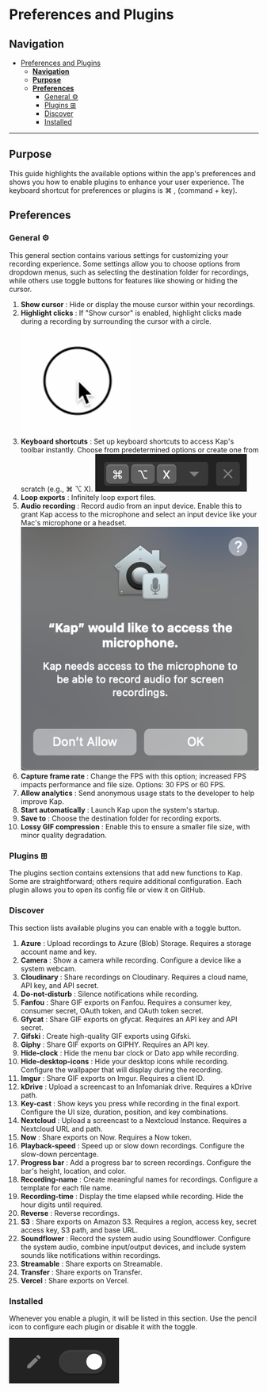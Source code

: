 # Preferences and Plugins

## **Navigation**

- [Preferences and Plugins](#preferences-and-plugins)
  - [**Navigation**](#navigation)
  - [**Purpose**](#purpose)
  - [**Preferences**](#preferences)
    - [General ⚙](#general-)
    - [Plugins ⊞](#plugins-)
    - [Discover](#discover)
    - [Installed](#installed)

* * *

## **Purpose**

This guide highlights the available options within the app's preferences and
shows you how to enable plugins to enhance your user experience. The keyboard
shortcut for preferences or plugins is ⌘ , (command + key).

## **Preferences**

### General ⚙

This general section contains various settings for customizing your recording
experience. Some settings allow you to choose options from dropdown menus,
such as selecting the destination folder for recordings, while others use
toggle buttons for features like showing or hiding the cursor.

  1. **Show cursor** : Hide or display the mouse cursor within your recordings.
  2. **Highlight clicks** : If "Show cursor" is enabled, highlight clicks made during a recording by surrounding the cursor with a circle.
![Circle surrounding cursor](../static/img/Preferences-and-Plugins_360709_images/360730.jpg)
  1. **Keyboard shortcuts** : Set up keyboard shortcuts to access Kap's toolbar instantly. Choose from predetermined options or create one from scratch (e.g., ⌘ ⌥ X).
![Configured keyboard shortcut](../static/img/Preferences-and-Plugins_360709_images/262587.png)
  1. **Loop exports** : Infinitely loop export files.
  2. **Audio recording** : Record audio from an input device. Enable this to grant Kap access to the microphone and select an input device like your Mac's microphone or a headset.
![Kap requesting access to microphone](../static/img/Preferences-and-Plugins_360709_images/360742.png)
  1. **Capture frame rate** : Change the FPS with this option; increased FPS impacts performance and file size. Options: 30 FPS or 60 FPS.
  2. **Allow analytics** : Send anonymous usage stats to the developer to help improve Kap.
  3. **Start automatically** : Launch Kap upon the system's startup.
  4. **Save to** : Choose the destination folder for recording exports.
  5.  **Lossy GIF compression** : Enable this to ensure a smaller file size, with minor quality degradation.

### Plugins ⊞

The plugins section contains extensions that add new functions to Kap. Some
are straightforward; others require additional configuration. Each plugin
allows you to open its config file or view it on GitHub.

### Discover

This section lists available plugins you can enable with a toggle button.

  1. **Azure** : Upload recordings to Azure (Blob) Storage. Requires a storage account name and key.
  2. **Camera** : Show a camera while recording. Configure a device like a system webcam.
  3. **Cloudinary** : Share recordings on Cloudinary. Requires a cloud name, API key, and API secret.
  4. **Do-not-disturb** : Silence notifications while recording.
  5. **Fanfou** : Share GIF exports on Fanfou. Requires a consumer key, consumer secret, OAuth token, and OAuth token secret.
  6. **Gfycat** : Share GIF exports on gfycat. Requires an API key and API secret.
  7. **Gifski** : Create high-quality GIF exports using Gifski.
  8. **Giphy** : Share GIF exports on GIPHY. Requires an API key.
  9. **Hide-clock** : Hide the menu bar clock or Dato app while recording.
  10. **Hide-desktop-icons** : Hide your desktop icons while recording. Configure the wallpaper that will display during the recording.
  11. **Imgur** : Share GIF exports on Imgur. Requires a client ID.
  12. **kDrive** : Upload a screencast to an Infomaniak drive. Requires a kDrive path.
  13. **Key-cast** : Show keys you press while recording in the final export. Configure the UI size, duration, position, and key combinations.
  14. **Nextcloud** : Upload a screencast to a Nextcloud Instance. Requires a Nextcloud URL and path.
  15. **Now** : Share exports on Now. Requires a Now token.
  16. **Playback-speed** : Speed up or slow down recordings. Configure the slow-down percentage.
  17. **Progress bar** : Add a progress bar to screen recordings. Configure the bar's height, location, and color.
  18. **Recording-name** : Create meaningful names for recordings. Configure a template for each file name.
  19. **Recording-time** : Display the time elapsed while recording. Hide the hour digits until required.
  20. **Reverse** : Reverse recordings.
  21. **S3** : Share exports on Amazon S3. Requires a region, access key, secret access key, S3 path, and base URL.
  22. **Soundflower** : Record the system audio using Soundflower. Configure the system audio, combine input/output devices, and include system sounds like notifications within recordings.
  23. **Streamable** : Share exports on Streamable.
  24. **Transfer** : Share exports on Transfer.
  25. **Vercel** : Share exports on Vercel.

### Installed

Whenever you enable a plugin, it will be listed in this section. Use the
pencil icon to configure each plugin or disable it with the toggle.

![Plugin enable toggle](../static/img/Preferences-and-Plugins_360709_images/328008.png)



